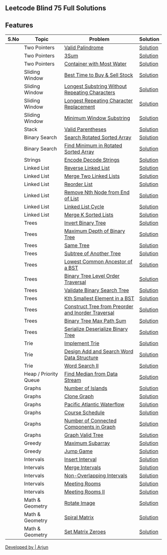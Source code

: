 ## Leetcode Blind 75 Full Solutions


## Features


|S.No|Topic| Problem | Solution |
|----|-----| ------- | -------- |
||Two Pointers| [Valid Palindrome](https://leetcode.com/problems/valid-palindrome/) | [Solution](https://github.com/vishyarjun/dsa-leetcode/blob/master/valid_palindrome.py) |
||Two Pointers| [3Sum](https://leetcode.com/problems/3sum/) | [Solution](https://github.com/vishyarjun/dsa-leetcode/blob/master/3_sum.py) |
||Two Pointers| [Container with Most Water](https://leetcode.com/problems/container-with-most-water/) | [Solution](https://github.com/vishyarjun/dsa-leetcode/blob/master/container_with_most_water.py) |
||Sliding Window| [Best Time to Buy & Sell Stock](https://leetcode.com/problems/best-time-to-buy-and-sell-stock/) | [Solution](https://github.com/vishyarjun/dsa-leetcode/blob/master/best_time_to_buy_and_sell_stocks.py) |
||Sliding Window| [Longest Substring Without Repeating Characters](https://leetcode.com/problems/longest-substring-without-repeating-characters/) | [Solution](https://github.com/vishyarjun/dsa-leetcode/blob/master/longest_substring_without_repeating_characters.py) |
||Sliding Window| [Longest Repeating Character Replacement](https://leetcode.com/problems/longest-repeating-character-replacement/) | [Solution](https://github.com/vishyarjun/dsa-leetcode/blob/master/longest_repeating_character_replacement.py) |
||Sliding Window| [Minimum Window Substring](https://leetcode.com/problems/minimum-window-substring/) | [Solution](https://github.com/vishyarjun/dsa-leetcode/blob/master/minimum_window_substring.py) |
||Stack| [Valid Parentheses](https://leetcode.com/problems/valid-parentheses/) | [Solution](https://github.com/vishyarjun/dsa-leetcode/blob/master/valid_paranthesis.py) |
||Binary Search| [Search Rotated Sorted Array](https://leetcode.com/problems/search-in-rotated-sorted-array/) | [Solution](https://github.com/vishyarjun/dsa-leetcode/blob/master/search_in_rotated_sorted_array.py) |
||Binary Search| [Find Minimum in Rotated Sorted Array](https://leetcode.com/problems/find-minimum-in-rotated-sorted-array/) | [Solution](https://github.com/vishyarjun/dsa-leetcode/blob/master/find_minimum_rotated_sorted_array.py) |
||Strings| [Encode Decode Strings](https://leetcode.com/problems/serialize-and-deserialize-binary-tree) | [Solution](https://github.com/vishyarjun/dsa-leetcode/blob/master/encode_decode.py) |
||Linked List| [Reverse Linked List](https://leetcode.com/problems/reverse-linked-list/) | [Solution](https://github.com/vishyarjun/dsa-leetcode/blob/master/reverse_linked_list.py) |
||Linked List| [Merge Two Linked Lists](https://leetcode.com/problems/merge-two-sorted-lists/) | [Solution](https://github.com/vishyarjun/dsa-leetcode/blob/master/merge_two_linked_list.py) |
||Linked List| [Reorder List](https://leetcode.com/problems/reorder-list/) | [Solution](https://github.com/vishyarjun/dsa-leetcode/blob/master/reorder_list.py) |
||Linked List| [Remove Nth Node from End of List](https://leetcode.com/problems/remove-nth-node-from-end-of-list/) | [Solution](https://github.com/vishyarjun/dsa-leetcode/blob/master/nth_node_from_end.py) |
||Linked List| [Linked List Cycle](https://leetcode.com/problems/linked-list-cycle/) | [Solution](https://github.com/vishyarjun/dsa-leetcode/blob/master/linked_list_cycle.py) |
||Linked List| [Merge K Sorted Lists](https://leetcode.com/problems/merge-k-sorted-lists/) | [Solution](https://github.com/vishyarjun/dsa-leetcode/blob/master/merge_k_sorted_lists.py) |
||Trees| [Invert Binary Tree](https://leetcode.com/problems/invert-binary-tree/) | [Solution](https://github.com/vishyarjun/dsa-leetcode/blob/master/invert_binary_tree.py) |
||Trees| [Maximum Depth of Binary Tree](https://leetcode.com/problems/maximum-depth-of-binary-tree/) | [Solution](https://github.com/vishyarjun/dsa-leetcode/blob/master/max_depth_binary_tree.py) |
||Trees| [Same Tree](https://leetcode.com/problems/same-tree/) | [Solution](https://github.com/vishyarjun/dsa-leetcode/blob/master/same_tree.py) |
||Trees| [Subtree of Another Tree](https://leetcode.com/problems/subtree-of-another-tree/) | [Solution](https://github.com/vishyarjun/dsa-leetcode/blob/master/subtree_of_another_tree.py) |
||Trees| [Lowest Common Ancestor of a BST](https://leetcode.com/problems/lowest-common-ancestor-of-a-binary-search-tree/) | [Solution](https://github.com/vishyarjun/dsa-leetcode/blob/master/lowest_common_ancestor.py) |
||Trees| [Binary Tree Level Order Traversal](https://leetcode.com/problems/binary-tree-level-order-traversal/) | [Solution](https://github.com/vishyarjun/dsa-leetcode/blob/master/binary_tree_level_order_traversal.py) |
||Trees| [Validate Binary Search Tree](https://leetcode.com/problems/validate-binary-search-tree/) | [Solution](https://github.com/vishyarjun/dsa-leetcode/blob/master/validate_binary_search_tree.py) |
||Trees| [Kth Smallest Element in a BST](https://leetcode.com/problems/kth-smallest-element-in-a-bst/) | [Solution](https://github.com/vishyarjun/dsa-leetcode/blob/master/kth_smallest_element_in_bst.py) |
||Trees| [Construct Tree from Preorder and Inorder Traversal](https://leetcode.com/problems/construct-binary-tree-from-preorder-and-inorder-traversal/) | [Solution](https://github.com/vishyarjun/dsa-leetcode/blob/master/bin_tree_from_pre_and_in.py) |
||Trees| [Binary Tree Max Path Sum](https://leetcode.com/problems/binary-tree-maximum-path-sum/) | [Solution](https://github.com/vishyarjun/dsa-leetcode/blob/master/binary_tree_max_path_sum.py) |
||Trees| [Serialize Deserialize Binary Tree](https://leetcode.com/problems/encode-and-decode-strings/) | [Solution](https://github.com/vishyarjun/dsa-leetcode/blob/master/serialize_deserialize_binary_tree.py) |
||Trie| [Implement Trie](https://leetcode.com/problems/implement-trie-prefix-tree/) | [Solution](https://github.com/vishyarjun/dsa-leetcode/blob/master/implement_trie.py) |
||Trie| [Design Add and Search Word Data Structure](https://leetcode.com/problems/design-add-and-search-words-data-structure/) | [Solution](https://github.com/vishyarjun/dsa-leetcode/blob/master/design_add_search_word_data_structure.py) |
||Trie| [Word Search II](https://leetcode.com/problems/word-search-ii/) | [Solution](https://github.com/vishyarjun/dsa-leetcode/blob/master/word_search_ii.py) |
||Heap / Priority Queue| [Find Median from Data Stream](https://leetcode.com/problems/find-median-from-data-stream/) | [Solution](https://github.com/vishyarjun/dsa-leetcode/blob/master/find_median_from_data_stream.py) |
||Graphs| [Number of Islands](https://leetcode.com/problems/number-of-islands/) | [Solution](https://github.com/vishyarjun/dsa-leetcode/blob/master/number_of_islands.py) |
||Graphs| [Clone Graph](https://leetcode.com/problems/clone-graph/) | [Solution](https://github.com/vishyarjun/dsa-leetcode/blob/master/clone_graph.py) |
||Graphs| [Pacific Atlantic Waterflow](https://leetcode.com/problems/pacific-atlantic-water-flow/) | [Solution](https://github.com/vishyarjun/dsa-leetcode/blob/master/pacific_atlantic_waterflow.py) |
||Graphs| [Course Schedule](https://leetcode.com/problems/course-schedule/) | [Solution](https://github.com/vishyarjun/dsa-leetcode/blob/master/encode_decode.py) |
||Graphs| [Number of Connected Components in Graph](https://leetcode.com/problems/number-of-connected-components-in-an-undirected-graph/) | [Solution](https://github.com/vishyarjun/dsa-leetcode/blob/master/encode_decode.py) |
||Graphs| [Graph Valid Tree](https://www.lintcode.com/problem/graph-valid-tree/description) | [Solution](https://github.com/vishyarjun/dsa-leetcode/blob/master/graph_valid_tree.py) |
||Greedy| [Maximum Subarray](https://leetcode.com/problems/maximum-subarray/) | [Solution](https://github.com/vishyarjun/dsa-leetcode/blob/master/maximum_subarray.py) |
||Greedy| [Jump Game](https://leetcode.com/problems/jump-game/) | [Solution](https://github.com/vishyarjun/dsa-leetcode/blob/master/jump_game.py) |
||Intervals| [Insert Interval](https://leetcode.com/problems/insert-interval/) | [Solution](https://github.com/vishyarjun/python3-blind75/blob/master/insert_intervals.py) |
||Intervals| [Merge Intervals](https://leetcode.com/problems/merge-intervals/) | [Solution](https://github.com/vishyarjun/dsa-leetcode/blob/master/merged_intervals.py) |
||Intervals| [Non-Overlapping Intervals](https://leetcode.com/problems/non-overlapping-intervals/) | [Solution](https://github.com/vishyarjun/dsa-leetcode/blob/master/non_overlapping_intervals.py) |
||Intervals| [Meeting Rooms](https://www.lintcode.com/problem/920/) | [Solution](https://github.com/vishyarjun/dsa-leetcode/blob/master/meeting_rooms.py) |
||Intervals| [Meeting Rooms II](https://www.lintcode.com/problem/919/) | [Solution](https://github.com/vishyarjun/dsa-leetcode/blob/master/meeting_rooms_ii.py) |
||Math & Geometry| [Rotate Image](https://leetcode.com/problems/rotate-image/) | [Solution](https://github.com/vishyarjun/dsa-leetcode/blob/master/rotate_image.py) |
||Math & Geometry| [Spiral Matrix](https://leetcode.com/problems/spiral-matrix/) | [Solution](https://github.com/vishyarjun/dsa-leetcode/blob/master/spiral_matrix.py) |
||Math & Geometry| [Set Matrix Zeroes](https://leetcode.com/problems/set-matrix-zeroes/) | [Solution](https://github.com/vishyarjun/dsa-leetcode/blob/master/set_matrix_zeroes.py) |


[Developed by | Arjun](https://vishyarjun.github.io)
